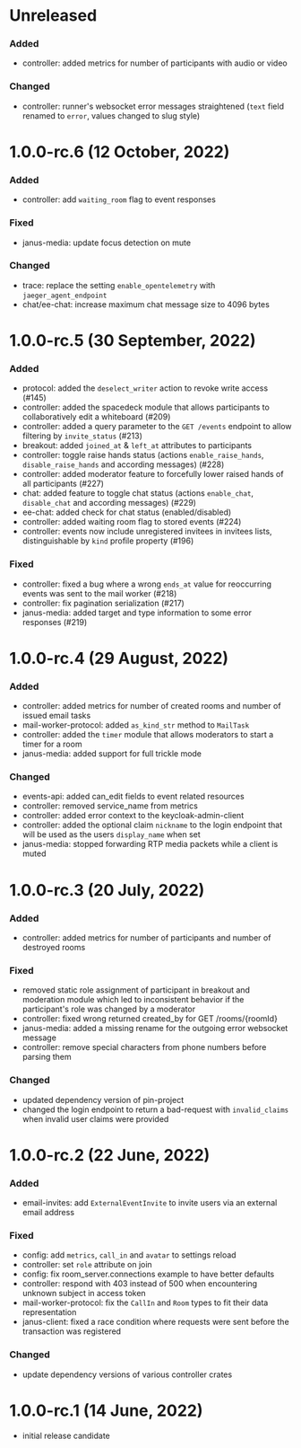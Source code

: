 # Unreleased

### Added

- controller: added metrics for number of participants with audio or video

### Changed

- controller: runner's websocket error messages straightened (`text` field renamed to `error`, values changed to slug style)

# 1.0.0-rc.6 (12 October, 2022)

### Added

- controller: add `waiting_room` flag to event responses

### Fixed

- janus-media: update focus detection on mute

### Changed

- trace: replace the setting `enable_opentelemetry` with `jaeger_agent_endpoint`
- chat/ee-chat: increase maximum chat message size to 4096 bytes

# 1.0.0-rc.5 (30 September, 2022)

### Added

- protocol: added the `deselect_writer` action to revoke write access (#145)
- controller: added the spacedeck module that allows participants to collaboratively edit a whiteboard (#209)
- controller: added a query parameter to the `GET /events` endpoint to allow filtering by `invite_status` (#213)
- breakout: added `joined_at` & `left_at` attributes to participants
- controller: toggle raise hands status (actions `enable_raise_hands`, `disable_raise_hands` and according messages) (#228)
- controller: added moderator feature to forcefully lower raised hands of all participants (#227)
- chat: added feature to toggle chat status (actions `enable_chat`, `disable_chat` and according messages) (#229)
- ee-chat: added check for chat status (enabled/disabled)
- controller: added waiting room flag to stored events (#224)
- controller: events now include unregistered invitees in invitees lists, distinguishable by `kind` profile property (#196)

### Fixed

- controller: fixed a bug where a wrong `ends_at` value for reoccurring events was sent to the mail worker (#218)
- controller: fix pagination serialization (#217)
- janus-media: added target and type information to some error responses (#219)

# 1.0.0-rc.4 (29 August, 2022)

### Added

- controller: added metrics for number of created rooms and number of issued email tasks
- mail-worker-protocol: added `as_kind_str` method to `MailTask`
- controller: added the `timer` module that allows moderators to start a timer for a room
- janus-media: added support for full trickle mode

### Changed

- events-api: added can_edit fields to event related resources
- controller: removed service_name from metrics
- controller: added error context to the keycloak-admin-client
- controller: added the optional claim `nickname` to the login endpoint that will be used as the users `display_name` when set
- janus-media: stopped forwarding RTP media packets while a client is muted

# 1.0.0-rc.3 (20 July, 2022)

### Added

- controller: added metrics for number of participants and number of destroyed rooms

### Fixed

- removed static role assignment of participant in breakout and moderation module which led to inconsistent behavior if the participant's role was changed by a moderator
- controller: fixed wrong returned created_by for GET /rooms/{roomId}
- janus-media: added a missing rename for the outgoing error websocket message
- controller: remove special characters from phone numbers before parsing them

### Changed

- updated dependency version of pin-project
- changed the login endpoint to return a bad-request with `invalid_claims` when invalid user claims were provided

# 1.0.0-rc.2 (22 June, 2022)

### Added

- email-invites: add `ExternalEventInvite` to invite users via an external email address

### Fixed

- config: add `metrics`, `call_in` and `avatar` to settings reload
- controller: set `role` attribute on join
- config: fix room_server.connections example to have better defaults
- controller: respond with 403 instead of 500 when encountering unknown subject in access token
- mail-worker-protocol: fix the `CallIn` and `Room` types to fit their data representation
- janus-client: fixed a race condition where requests were sent before the transaction was registered

### Changed

- update dependency versions of various controller crates

# 1.0.0-rc.1 (14 June, 2022)

- initial release candidate
